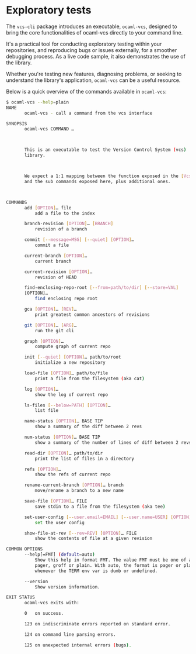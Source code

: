 # Exploratory tests

The `vcs-cli` package introduces an executable, `ocaml-vcs`, designed to bring the core functionalities of ocaml-vcs directly to your command line.

It's a practical tool for conducting exploratory testing within your repositories, and reproducing bugs or issues externally, for a smoother debugging process. As a live code sample, it also demonstrates the use of the library.

Whether you're testing new features, diagnosing problems, or seeking to understand the library's application, `ocaml-vcs` can be a useful resource.

Below is a quick overview of the commands available in `ocaml-vcs`:

```bash
$ ocaml-vcs --help=plain
NAME
       ocaml-vcs - call a command from the vcs interface

SYNOPSIS
       ocaml-vcs COMMAND …



       This is an executable to test the Version Control System (vcs)
       library.



       We expect a 1:1 mapping between the function exposed in the [Vcs.S]
       and the sub commands exposed here, plus additional ones.



COMMANDS
       add [OPTION]… file
           add a file to the index

       branch-revision [OPTION]… [BRANCH]
           revision of a branch

       commit [--message=MSG] [--quiet] [OPTION]…
           commit a file

       current-branch [OPTION]…
           current branch

       current-revision [OPTION]…
           revision of HEAD

       find-enclosing-repo-root [--from=path/to/dir] [--store=VAL]
       [OPTION]…
           find enclosing repo root

       gca [OPTION]… [REV]…
           print greatest common ancestors of revisions

       git [OPTION]… [ARG]…
           run the git cli

       graph [OPTION]…
           compute graph of current repo

       init [--quiet] [OPTION]… path/to/root
           initialize a new repository

       load-file [OPTION]… path/to/file
           print a file from the filesystem (aka cat)

       log [OPTION]…
           show the log of current repo

       ls-files [--below=PATH] [OPTION]…
           list file

       name-status [OPTION]… BASE TIP
           show a summary of the diff between 2 revs

       num-status [OPTION]… BASE TIP
           show a summary of the number of lines of diff between 2 revs

       read-dir [OPTION]… path/to/dir
           print the list of files in a directory

       refs [OPTION]…
           show the refs of current repo

       rename-current-branch [OPTION]… branch
           move/rename a branch to a new name

       save-file [OPTION]… FILE
           save stdin to a file from the filesystem (aka tee)

       set-user-config [--user.email=EMAIL] [--user.name=USER] [OPTION]…
           set the user config

       show-file-at-rev [--rev=REV] [OPTION]… FILE
           show the contents of file at a given revision

COMMON OPTIONS
       --help[=FMT] (default=auto)
           Show this help in format FMT. The value FMT must be one of auto,
           pager, groff or plain. With auto, the format is pager or plain
           whenever the TERM env var is dumb or undefined.

       --version
           Show version information.

EXIT STATUS
       ocaml-vcs exits with:

       0   on success.

       123 on indiscriminate errors reported on standard error.

       124 on command line parsing errors.

       125 on unexpected internal errors (bugs).

```
